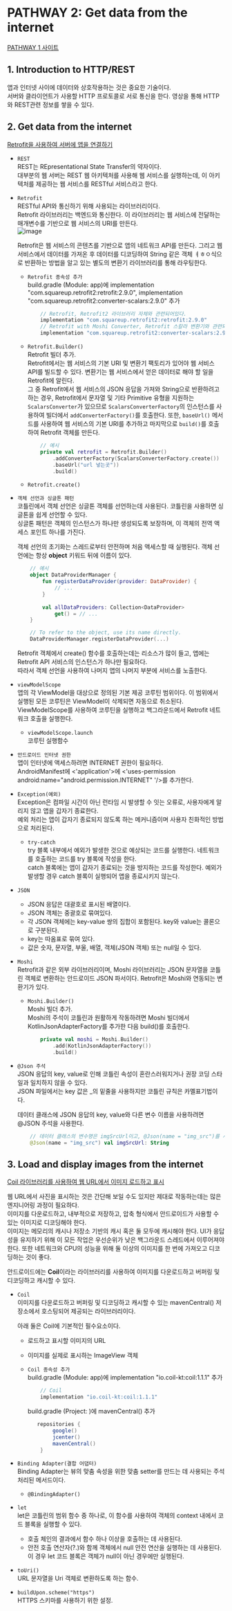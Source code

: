 # PATHWAY 2: Get data from the internet
[PATHWAY 1 사이트](https://developer.android.com/courses/pathways/android-basics-kotlin-unit-4-pathway-2)

## 1. Introduction to HTTP/REST
앱과 인터넷 사이에 데이터와 상호작용하는 것은 중요한 기술이다.</br>
서버와 클라이언트가 사용할 HTTP 프로토콜로 서로 통신을 한다. 영상을 통해 HTTP와 REST관련 정보를 쌓을 수 있다.

## 2. Get data from the internet
[Retrofit을 사용하여 서버에 앱을 연결하기](https://developer.android.com/codelabs/basic-android-kotlin-training-getting-data-internet?continue=https%3A%2F%2Fdeveloper.android.com%2Fcourses%2Fpathways%2Fandroid-basics-kotlin-unit-4-pathway-2%23codelab-https%3A%2F%2Fdeveloper.android.com%2Fcodelabs%2Fbasic-android-kotlin-training-getting-data-internet#0)

- `REST`</br>
    REST는 REpresentational State Transfer의 약자이다.</br>
    대부분의 웹 서버는 REST 웹 아키텍처를 사용해 웹 서비스를 실행하는데, 이 아키텍처를 제공하는 웹 서비스를 RESTful 서비스라고 한다.

- `Retrofit`</br>
    RESTful API와 통신하기 위해 사용되는 라이브러리이다.</br>
    Retrofit 라이브러리는 백엔드와 통신한다. 이 라이브러리는 웹 서비스에 전달하는 매개변수를 기반으로 웹 서비스의 URI를 만든다.</br>
    ![image](https://user-images.githubusercontent.com/52282493/137473481-dd0fc6ce-b4c5-4df0-b7ce-56b9d8a8e634.png)

    Retrofit은 웹 서비스의 콘텐츠를 기반으로 앱의 네트워크 API를 만든다. 그리고 웹 서비스에서 데이터를 가져온 후 데이터를 디코딩하여 String 같은 객체 ㅕㅎㅇ식으로 반환하는 방법을 알고 있는 별도의 변환기 라이브러리를 통해 라우팅한다.

    - `Retrofit 종속성 추가`</br>
        build.gradle (Module: app)에 implementation "com.squareup.retrofit2:retrofit:2.9.0", implementation "com.squareup.retrofit2:converter-scalars:2.9.0" 추가
        ```groovy
            // Retrofit, Retrofit2 라이브러리 자체와 관련되어있다.
            implementation "com.squareup.retrofit2:retrofit:2.9.0"
            // Retrofit with Moshi Converter, Retrofit 스칼라 변환기와 관련되어있다. JSON 결과를  String으로 반환할 수 있다.
            implementation "com.squareup.retrofit2:converter-scalars:2.9.0"
        ```

    - `Retrofit.Builder()`</br>
        Retrofit 빌더 추가.</br>
        Retrofit에서는 웹 서비스의 기본 URI 및 변환기 팩토리가 있어야 웹 서비스 API를 빌드할 수 있다. 변환기는 웹 서비스에서 얻은 데이터로 해야 할 일을 Retrofit에 알린다.</br>
        그 중 Retrofit에서 웹 서비스의 JSON 응답을 가져와 String으로 반환하려고 하는 경우, Retrofit에서 문자열 및 기타 Primitive 유형을 지원하는 `ScalarsConverter`가 있으므로 `ScalarsConverterFactory`의 인스턴스를 사용하여 빌더에서 `addConverterFactory()`를 호출한다. 또한, `baseUrl()` 메서드를 사용하여 웹 서비스의 기본 URI를 추가하고 마지막으로 `build()`를 호출하여 Retrofit 객체를 만든다.</br>
        ```kotlin
            // 예시
            private val retrofit = Retrofit.Builder()
                .addConverterFactory(ScalarsConverterFactory.create())
                .baseUrl("url 넣는곳"))
                .build()
        ```

    - `Retrofit.create()`</br>


- `객체 선언과 싱글톤 패턴`</br>
    코틀린에서 객체 선언은 싱글톤 객체를 선언하는데 사용된다. 코틀린을 사용하면 싱글톤을 쉽게 선언할 수 있다.</br>
    싱글톤 패턴은 객체의 인스턴스가 하나만 생성되도록 보장하며, 이 객체의 전역 액세스 포인트 하나를 가진다.

    객체 선언의 초기화는 스레드로부터 안전하며 처음 액세스할 때 실행된다. 객체 선언에는 항상 **object** 키워드 뒤에 이름이 있다.</br>
    ```kotlin
        // 예시
        object DataProviderManager {
            fun registerDataProvider(provider: DataProvider) {
                // ...
            }
        ​
            val allDataProviders: Collection<DataProvider>
                get() = // ...
        }

        // To refer to the object, use its name directly.
        DataProviderManager.registerDataProvider(...)
    ```

    Retrofit 객체에서 create() 함수를 호출하는데는 리소스가 많이 들고, 앱에는 Retrofit API 서비스의 인스턴스가 하나만 필요하다.</br>
    따라서 객체 선언을 사용하여 나머지 앱의 나머지 부분에 서비스를 노출한다.

- `viewModelScope`</br>
    앱의 각 ViewModel을 대상으로 정의된 기본 제공 코루틴 범위이다. 이 범위에서 실행된 모든 코루틴은 ViewModel이 삭제되면 자동으로 취소된다.</br>
    ViewModelScope를 사용하여 코루틴을 실행하고 백그라운드에서 Retrofit 네트워크 호출을 실행한다.

    - `viewModelScope.launch`</br>
        코루틴 실행함수


- `안드로이드 인터넷 권한`</br>
    앱이 인터넷에 액세스하려면 INTERNET 권한이 필요하다.</br>
    AndroidManifest에 <'application'>에 <'uses-permission android:name="android.permission.INTERNET" '/>를 추가한다.

- `Exception(예외)`</br>
    Exception은 컴파일 시간이 아닌 런타임 시 발생할 수 잇는 오류로, 사용자에게 알리지 않고 앱을 갑자기 종료한다.</br>
    예외 처리는 앱이 갑자기 종료되지 않도록 하는 메커니즘이며 사용자 친화적인 방법으로 처리된다.

    - `try-catch`</br>
        try 블록 내부에서 예외가 발생한 것으로 예상되는 코드를 실행한다. 네트워크를 호출하는 코드를 try 블록에 작성을 한다.</br>
        catch 블록에는 앱이 갑자기 종료되는 것을 방지하는 코드를 작성한다. 예외가 발생할 경우 catch 블록이 실행되어 앱을 종료시키지 않는다.

- `JSON`</br>
    - JSON 응답은 대괄호로 표시된 배열이다.
    - JSON 객체는 중괄호로 묶여있다.
    - 각 JSON 객체에는 key-value 쌍의 집합이 포함된다. key와 value는 콜론으로 구분된다.
    - key는 따옴표로 묶여 있다.
    - 값은 숫자, 문자열, 부울, 배열, 객체(JSON 객체) 또는 null일 수 있다.

- `Moshi`</br>
    Retrofit과 같은 외부 라이브러리이며, Moshi 라이브러리는 JSON 문자열을 코틀린 객체로 변환하는 안드로이드 JSON 파서이다. Retrofit은 Moshi와 연동되는 변환기가 있다.

    - `Moshi.Builder()`</br>
        Moshi 빌더 추가.</br>
        Moshi의 주석이 코틀린과 원활하게 작동하려면 Moshi 빌더에서 KotlinJsonAdapterFactory를 추가한 다음 build()를 호출한다.</br>
        ```kotlin
            private val moshi = Moshi.Builder()
                .add(KotlinJsonAdapterFactory())
                .build()
        ```

- `@Json 주석`</br>
    JSON 응답의 key, value로 인해 코틀린 속성이 혼란스러워지거나 권장 코딩 스타일과 일치하지 않을 수 있다.</br>
    JSON 파일에서는 key 값은 _의 밑줄을 사용하지만 코틀린 규칙은 카멜표기법이다.

    데이터 클래스에 JSON 응답의 key, value와 다른 변수 이름을 사용하려면 @JSON 주석을 사용한다.</br>
    ```kotlin
        // 데이터 클래스의 변수명은 imgSrcUrl이고, @Json(name = "img_src")를 사용하여 변수를 JSON 속성 img_src에 매핑한다.
        @Json(name = "img_src") val imgSrcUrl: String
    ```

## 3. Load and display images from the internet
[Coil 라이브러리를 사용하여 웹 URL에서 이미지 로드하고 표시](https://developer.android.com/codelabs/basic-android-kotlin-training-internet-images?continue=https%3A%2F%2Fdeveloper.android.com%2Fcourses%2Fpathways%2Fandroid-basics-kotlin-unit-4-pathway-2%23codelab-https%3A%2F%2Fdeveloper.android.com%2Fcodelabs%2Fbasic-android-kotlin-training-internet-images#0)

웹 URL에서 사진을 표시하는 것은 간단해 보일 수도 있지만 제대로 작동하는데는 많은 엔지니어링 과정이 필요하다.</br>
이미지를 다운로드하고, 내부적으로 저장하고, 압축 형식에서 안드로이드가 사용할 수 있는 이미지로 디코딩해야 한다.</br>
이미지는 메모리의 캐시나 저장소 기반의 캐시 혹은 둘 모두에 캐시해야 한다. UI가 응답성을 유지하기 위해 이 모든 작업은 우선순위가 낮은 백그라운드 스레드에서 이루어져야 한다. 또한 네트워크와 CPU의 성능을 위해 둘 이상의 이미지를 한 번에 가져오고 디코딩하는 것이 좋다.

안드로이드에는 **Coil**이라는 라이브러리를 사용하여 이미지를 다운로드하고 버퍼링 및 디코딩하고 캐시할 수 있다.

- `Coil`</br>
    이미지를 다운로드하고 버퍼링 및 디코딩하고 캐시할 수 있는 mavenCentral() 저장소에서 호스팅되어 제공되는 라이브러리이다.</br>

    아래 둘은 Coil에 기본적인 필수요소이다.
    - 로드하고 표시할 이미지의 URL
    - 이미지를 실제로 표시하는 ImageView 객체

    - `Coil 종속성 추가`</br>
        build.gradle (Module: app)에 implementation "io.coil-kt:coil:1.1.1" 추가
        ```groovy
            // Coil
            implementation "io.coil-kt:coil:1.1.1"
        ```

        build.gradle (Project: )에 mavenCentral() 추가
        ```groovy
           repositories {
                google()
                jcenter()
                mavenCentral()
            }
        ```

- `Binding Adapter(결합 어댑터)`</br>
    Binding Adapter는 뷰의 맞춤 속성을 위한 맞춤 setter를 만드는 데 사용되는 주석 처리된 메서드이다.

    - `@BindingAdapter()`</br>

- `let`</br>
    let은 코틀린의 범위 함수 중 하나로, 이 함수를 사용하여 객체의 context 내에서 코드 블록을 실행할 수 있다.</br>
    - 호출 체인의 결과에서 함수 하나 이상을 호출하는 데 사용된다.
    - 안전 호출 연산자(?.)와 함께 객체에서 null 안전 연산을 실행하는 데 사용된다. 이 경우 let 코드 블록은 객체가 null이 아닌 경우에만 실행된다.

- `toUri()`</br>
    URL 문자열을 Uri 객체로 변환하도록 하는 함수.

- `buildUpon.scheme("https")`</br>
    HTTPS 스키마를 사용하기 위한 설정.
